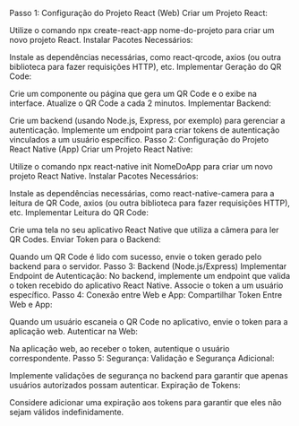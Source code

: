 Passo 1: Configuração do Projeto React (Web)
Criar um Projeto React:

Utilize o comando npx create-react-app nome-do-projeto para criar um novo projeto React.
Instalar Pacotes Necessários:

Instale as dependências necessárias, como react-qrcode, axios (ou outra biblioteca para fazer requisições HTTP), etc.
Implementar Geração do QR Code:

Crie um componente ou página que gera um QR Code e o exibe na interface.
Atualize o QR Code a cada 2 minutos.
Implementar Backend:

Crie um backend (usando Node.js, Express, por exemplo) para gerenciar a autenticação.
Implemente um endpoint para criar tokens de autenticação vinculados a um usuário específico.
Passo 2: Configuração do Projeto React Native (App)
Criar um Projeto React Native:

Utilize o comando npx react-native init NomeDoApp para criar um novo projeto React Native.
Instalar Pacotes Necessários:

Instale as dependências necessárias, como react-native-camera para a leitura de QR Code, axios (ou outra biblioteca para fazer requisições HTTP), etc.
Implementar Leitura do QR Code:

Crie uma tela no seu aplicativo React Native que utiliza a câmera para ler QR Codes.
Enviar Token para o Backend:

Quando um QR Code é lido com sucesso, envie o token gerado pelo backend para o servidor.
Passo 3: Backend (Node.js/Express)
Implementar Endpoint de Autenticação:
No backend, implemente um endpoint que valida o token recebido do aplicativo React Native.
Associe o token a um usuário específico.
Passo 4: Conexão entre Web e App:
Compartilhar Token Entre Web e App:

Quando um usuário escaneia o QR Code no aplicativo, envie o token para a aplicação web.
Autenticar na Web:

Na aplicação web, ao receber o token, autentique o usuário correspondente.
Passo 5: Segurança:
Validação e Segurança Adicional:

Implemente validações de segurança no backend para garantir que apenas usuários autorizados possam autenticar.
Expiração de Tokens:

Considere adicionar uma expiração aos tokens para garantir que eles não sejam válidos indefinidamente.
